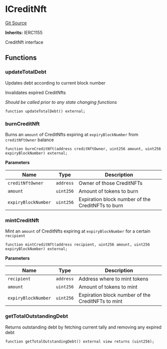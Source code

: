 # ICreditNft
[Git Source](https://github.com/rndquu/ubiquity-dollar/blob/acaf5012d59fae725859d662b4b531abaa7ec8f5/src/dollar/interfaces/ICreditNft.sol)

**Inherits:**
IERC1155

CreditNft interface


## Functions
### updateTotalDebt

Updates debt according to current block number

Invalidates expired CreditNfts

*Should be called prior to any state changing functions*


```solidity
function updateTotalDebt() external;
```

### burnCreditNft

Burns an `amount` of CreditNfts expiring at `expiryBlockNumber` from `creditNftOwner` balance


```solidity
function burnCreditNft(address creditNftOwner, uint256 amount, uint256 expiryBlockNumber) external;
```
**Parameters**

|Name|Type|Description|
|----|----|-----------|
|`creditNftOwner`|`address`|Owner of those CreditNFTs|
|`amount`|`uint256`|Amount of tokens to burn|
|`expiryBlockNumber`|`uint256`|Expiration block number of the CreditNFTs to burn|


### mintCreditNft

Mint an `amount` of CreditNfts expiring at `expiryBlockNumber` for a certain `recipient`


```solidity
function mintCreditNft(address recipient, uint256 amount, uint256 expiryBlockNumber) external;
```
**Parameters**

|Name|Type|Description|
|----|----|-----------|
|`recipient`|`address`|Address where to mint tokens|
|`amount`|`uint256`|Amount of tokens to mint|
|`expiryBlockNumber`|`uint256`|Expiration block number of the CreditNFTs to mint|


### getTotalOutstandingDebt

Returns outstanding debt by fetching current tally and removing any expired debt


```solidity
function getTotalOutstandingDebt() external view returns (uint256);
```

